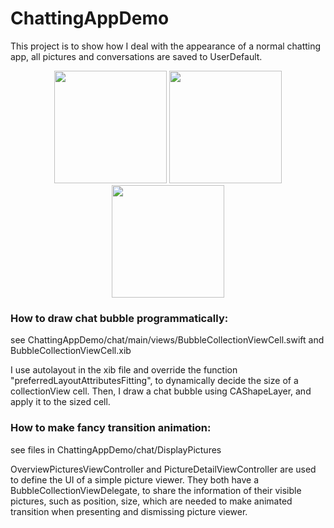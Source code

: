 # ChattingAppDemo
This project is to show how I deal with the appearance of a normal chatting app, 
all pictures and conversations are saved to UserDefault.
<div align="center">
<img src="https://github.com/vanessashe/ChattingAppDemo/raw/master/MyImages/demo2.gif" width="180" />
<img src="https://github.com/vanessashe/ChattingAppDemo/raw/master/MyImages/IMG_2034.PNG" width="180" />
<img src="https://github.com/vanessashe/ChattingAppDemo/raw/master/MyImages/IMG_2033.PNG" width="180" /> 
</div>

### How to draw chat bubble programmatically:
see ⁨ChattingAppDemo⁩/⁨chat⁩/⁨main⁩/⁨views⁩/BubbleCollectionViewCell.swift and BubbleCollectionViewCell.xib

I use autolayout in the xib file and override the function "preferredLayoutAttributesFitting",
to dynamically decide the size of a collectionView cell.
Then, I draw a chat bubble using CAShapeLayer, and apply it to the sized cell.

### How to make fancy transition animation:
see files in ⁨ChattingAppDemo⁩/⁨chat⁩/DisplayPictures

OverviewPicturesViewController and PictureDetailViewController are used to define the UI of a simple picture viewer.
They both have a BubbleCollectionViewDelegate, to share the information of their visible pictures, such as position, size,
which are needed to make animated transition when presenting and dismissing picture viewer.





